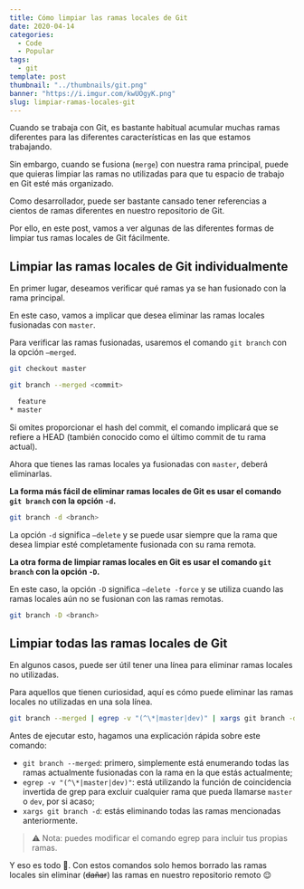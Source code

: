 ```yaml
---
title: Cómo limpiar las ramas locales de Git
date: 2020-04-14
categories:
  - Code
  - Popular
tags:
  - git
template: post
thumbnail: "../thumbnails/git.png"
banner: "https://i.imgur.com/kwUOgyK.png"
slug: limpiar-ramas-locales-git
---
```


Cuando se trabaja con Git, es bastante habitual acumular muchas ramas diferentes para las diferentes características en las que estamos trabajando.

Sin embargo, cuando se fusiona (`merge`) con nuestra rama principal, puede que quieras limpiar las ramas no utilizadas para que tu espacio de trabajo en Git esté más organizado.

Como desarrollador, puede ser bastante cansado tener referencias a cientos de ramas diferentes en nuestro repositorio de Git.

Por ello, en este post, vamos a ver algunas de las diferentes formas de limpiar tus ramas locales de Git fácilmente.

## Limpiar las ramas locales de Git individualmente

En primer lugar, deseamos verificar qué ramas ya se han fusionado con la rama principal.

En este caso, vamos a implicar que desea eliminar las ramas locales fusionadas con `master`.

Para verificar las ramas fusionadas, usaremos el comando `git branch` con la opción `–merged`.

```bash
git checkout master

git branch --merged <commit>

  feature
* master
```

Si omites proporcionar el hash del commit, el comando implicará que se refiere a HEAD (también conocido como el último commit de tu rama actual).

Ahora que tienes las ramas locales ya fusionadas con `master`, deberá eliminarlas.

**La forma más fácil de eliminar ramas locales de Git es usar el comando `git branch` con la opción `-d`.**

```bash
git branch -d <branch>
```

La opción `-d` significa `–delete` y se puede usar siempre que la rama que desea limpiar esté completamente fusionada con su rama remota.

**La otra forma de limpiar ramas locales en Git es usar el comando `git branch` con la opción `-D`.**

En este caso, la opción `-D` significa `–delete -force` y se utiliza cuando las ramas locales aún no se fusionan con las ramas remotas.

```bash
git branch -D <branch>
```

## Limpiar todas las ramas locales de Git

En algunos casos, puede ser útil tener una línea para eliminar ramas locales no utilizadas.

Para aquellos que tienen curiosidad, aquí es cómo puede eliminar las ramas locales no utilizadas en una sola línea.

```bash
git branch --merged | egrep -v "(^\*|master|dev)" | xargs git branch -d
```

Antes de ejecutar esto, hagamos una explicación rápida sobre este comando:

- `git branch --merged`: primero, simplemente está enumerando todas las ramas actualmente fusionadas con la rama en la que estás actualmente;
- `egrep -v "(^\*|master|dev)"`: está utilizando la función de coincidencia invertida de grep para excluir cualquier rama que pueda llamarse `master` o `dev`, por si acaso;
- `xargs git branch -d`: estás eliminando todas las ramas mencionadas anteriormente.

> ⚠️ Nota: puedes modificar el comando egrep para incluir tus propias ramas.

Y eso es todo 🎉. Con estos comandos solo hemos borrado las ramas locales sin eliminar (~~dañar~~) las ramas en nuestro repositorio remoto 😌
